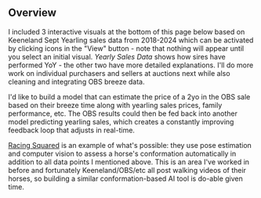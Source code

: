 ## Overview
I included 3 interactive visuals at the bottom of this page below based on Keeneland Sept Yearling sales data from 2018-2024 which can be activated by clicking icons in the "View" button - note that nothing will appear until you select an initial visual. *Yearly Sales Data* shows how sires have performed YoY - the other two have more detailed explanations. I'll do more work on individual purchasers and sellers at auctions next while also cleaning and integrating OBS breeze data. 

I'd like to build a model that can estimate the price of a 2yo in the OBS sale based on their breeze time along with yearling sales prices, family performance, etc. The OBS results could then be fed back into another model predicting yearling sales, which creates a constantly improving feedback loop that adjusts in real-time. 

[Racing Squared](https://racingsquared.com/) is an example of what's possible: they use pose estimation and computer vision to assess a horse's conformation automatically in addition to all data points I mentioned above. This is an area I've worked in before and fortunately Keeneland/OBS/etc all post walking videos of their horses, so building a similar conformation-based AI tool is do-able given time.
